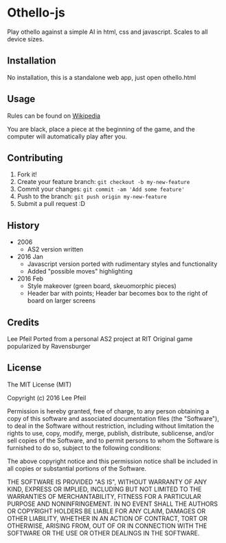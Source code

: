 # Othello-js

Play othello against a simple AI in html, css and javascript. Scales to all device sizes.

## Installation

No installation, this is a standalone web app, just open othello.html

## Usage

Rules can be found on [Wikipedia](https://en.wikipedia.org/wiki/Reversi#Rules)

You are black, place a piece at the beginning of the game, and the computer will automatically play after you.

## Contributing

1. Fork it!
2. Create your feature branch: `git checkout -b my-new-feature`
3. Commit your changes: `git commit -am 'Add some feature'`
4. Push to the branch: `git push origin my-new-feature`
5. Submit a pull request :D

## History

- 2006
  - AS2 version written
- 2016 Jan
  - Javascript version ported with rudimentary styles and functionality
  - Added "possible moves" highlighting
- 2016 Feb
  - Style makeover (green board, skeuomorphic pieces)
  - Header bar with points; Header bar becomes box to the right of board on larger screens


## Credits

Lee Pfeil
Ported from a personal AS2 project at RIT
Original game popularized by Ravensburger

## License

The MIT License (MIT)

Copyright (c) 2016 Lee Pfeil

Permission is hereby granted, free of charge, to any person obtaining a copy
of this software and associated documentation files (the "Software"), to deal
in the Software without restriction, including without limitation the rights
to use, copy, modify, merge, publish, distribute, sublicense, and/or sell
copies of the Software, and to permit persons to whom the Software is
furnished to do so, subject to the following conditions:

The above copyright notice and this permission notice shall be included in all
copies or substantial portions of the Software.

THE SOFTWARE IS PROVIDED "AS IS", WITHOUT WARRANTY OF ANY KIND, EXPRESS OR
IMPLIED, INCLUDING BUT NOT LIMITED TO THE WARRANTIES OF MERCHANTABILITY,
FITNESS FOR A PARTICULAR PURPOSE AND NONINFRINGEMENT. IN NO EVENT SHALL THE
AUTHORS OR COPYRIGHT HOLDERS BE LIABLE FOR ANY CLAIM, DAMAGES OR OTHER
LIABILITY, WHETHER IN AN ACTION OF CONTRACT, TORT OR OTHERWISE, ARISING FROM,
OUT OF OR IN CONNECTION WITH THE SOFTWARE OR THE USE OR OTHER DEALINGS IN THE
SOFTWARE.
